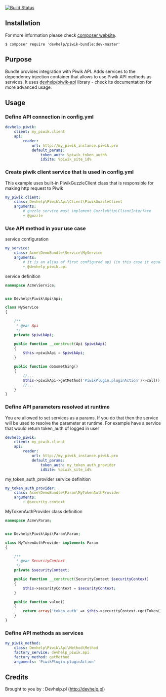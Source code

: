 [![Build Status](https://travis-ci.org/devhelp/piwik-bundle.svg?branch=master)](https://travis-ci.org/devhelp/piwik-bundle)

## Installation

For more information please check [composer website](http://getcomposer.org).

```
$ composer require 'devhelp/piwik-bundle:dev-master'
```

## Purpose

Bundle provides integration with Piwik API. Adds services to the dependency injection container that allows to use Piwik API methods as services.
It uses [devhelp/piwik-api](http://github.com/devhelp/piwik-api) library - check its documentation for more advanced usage.

## Usage

### Define API connection in config.yml

```yml
devhelp_piwik:
    client: my_piwik.client
    api:
        reader:
            url: http://my_piwik_instance.piwik.pro
            default_params:
                token_auth: %piwik_token_auth%
                idSite: %piwik_site_id%
```

### Create piwik client service that is used in config.yml

This example uses built-in PiwikGuzzleClient class that is responsible for making http request to Piwik

```yml
my_piwik.client:
    class: Devhelp\Piwik\Api\Client\PiwikGuzzleClient
    arguments:
        # guzzle service must implement GuzzleHttp\ClientInterface
        - @guzzle
```

### Use API method in your use case

service configuration

```yml
my_service:
    class: Acme\DemoBundle\Service\MyService
    arguments:
        # it is an alias of first configured api (in this case it equals devhelp_piwik.api.reader service)
        - @devhelp_piwik.api
```

service definition

```php
namespace Acme\Service;


use Devhelp\Piwik\Api\Api;

class MyService
{

    /**
     * @var Api
     */
    private $piwikApi;

    public function __construct(Api $piwikApi)
    {
        $this->piwikApi = $piwikApi;
    }

    public function doSomething()
    {
        //...
        $this->piwikApi->getMethod('PiwikPlugin.pluginAction')->call();
        //...
    }
}
```

### Define API parameters resolved at runtime

You are allowed to set services as a params. If you do that then the service will be used to resolve the parameter
at runtime. For example have a service that would return token_auth of logged in user


```yml
devhelp_piwik:
    client: my_piwik.client
    api:
        reader:
            url: http://my_piwik_instance.piwik.pro
            default_params:
                token_auth: my_token_auth_provider
                idSite: %piwik_site_id%
```

my_token_auth_provider service definition

```yml
my_token_auth_provider:
    class: Acme\DemoBundle\Param\MyTokenAuthProvider
    arguments:
        - @security.context
```

MyTokenAuthProvider class definition

```php
namespace Acme\Param;


use Devhelp\Piwik\Api\Param\Param;

class MyTokenAuthProvider implements Param
{

    /**
     * @var SecurityContext
     */
    private $securityContext;

    public function __construct(SecurityContext $securityContext)
    {
        $this->securityContext = $securityContext;
    }

    public function value()
    {
        return array('token_auth' => $this->securityContext->getToken()->getUser()->getPiwikToken());
    }
}
```

### Define API methods as services

```yml
my_piwik_method:
    class: Devhelp\Piwik\Api\Method\Method
    factory_service: devhelp_piwik.api
    factory_method: getMethod
    arguments: 'PiwikPlugin.pluginAction'
```

## Credits

Brought to you by : Devhelp.pl (http://devhelp.pl)
